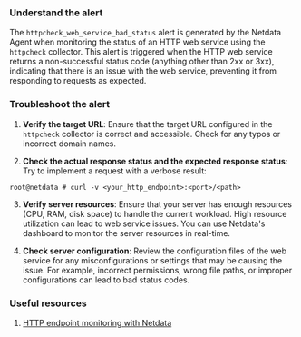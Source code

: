 ### Understand the alert

The `httpcheck_web_service_bad_status` alert is generated by the Netdata Agent when monitoring the status of an HTTP web service using the `httpcheck` collector. This alert is triggered when the HTTP web service returns a non-successful status code (anything other than 2xx or 3xx), indicating that there is an issue with the web service, preventing it from responding to requests as expected.

### Troubleshoot the alert

1. **Verify the target URL**: Ensure that the target URL configured in the `httpcheck` collector is correct and accessible. Check for any typos or incorrect domain names.

2. **Check the actual response status and the expected response status**: Try to implement a request with a verbose result:

```
root@netdata # curl -v <your_http_endpoint>:<port>/<path>
```

3. **Verify server resources**: Ensure that your server has enough resources (CPU, RAM, disk space) to handle the current workload. High resource utilization can lead to web service issues. You can use Netdata's dashboard to monitor the server resources in real-time.

4. **Check server configuration**: Review the configuration files of the web service for any misconfigurations or settings that may be causing the issue. For example, incorrect permissions, wrong file paths, or improper configurations can lead to bad status codes.

### Useful resources

1. [HTTP endpoint monitoring with Netdata](https://github.com/netdata/netdata/blob/master/src/go/collectors/go.d.plugin/modules/httpcheck/integrations/http_endpoints.md)
